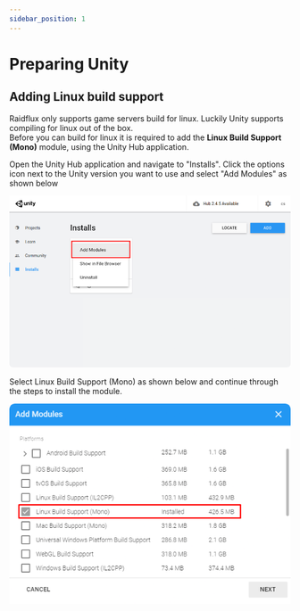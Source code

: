 ```yaml
---
sidebar_position: 1
---
```


# Preparing Unity

## Adding Linux build support
Raidflux only supports game servers build for linux. Luckily Unity supports compiling for linux out of the box.  
Before you can build for linux it is required to add the **Linux Build Support (Mono)** module, using the Unity Hub application.  

Open the Unity Hub application and navigate to "Installs". Click the options icon next to the Unity version you want to use
and select "Add Modules" as shown below

![add modules](./assets/add-module.png)

Select Linux Build Support (Mono) as shown below and continue through the steps to install the module.

![add linux](./assets/add-linux.png)
